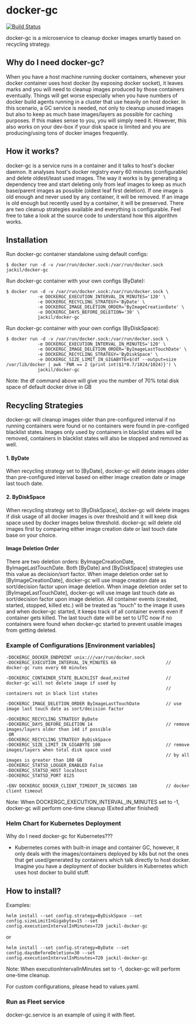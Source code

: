 # docker-gc 
[![Build Status](https://travis-ci.org/JasonStein/docker-gc.svg?branch=master)](https://travis-ci.org/JasonStein/docker-gc)

docker-gc is a microservice to cleanup docker images smartly based on recycling strategy.

## Why do I need docker-gc?
When you have a host machine running docker containers, whenever your docker container uses host docker (by exposing docker socket), it leaves marks and you will need to cleanup images produced by those containers eventually. Things will get worse especially when you have numbers of docker build agents running in a cluster that use heavily on host docker. In this scenario, a GC service is needed, not only to cleanup unused images but also to keep as much base images/layers as possible for caching purposes. If this makes sense to you, you will simply need it. However, this also works on your dev-box if your disk space is limited and you are producing/using tons of docker images frequently.

## How it works?
docker-gc is a service runs in a container and it talks to host's docker daemon. It analyses host's docker registry every 60 minutes (configurable) and delete oldest/least used images. The way it works is by generating a dependency tree and start deleting only from leaf images to keep as much base/parent images as possible (oldest leaf first deletion). If one image is old enough and never used by any container, it will be removed. If an image is old enough but recently used by a container, it will be preserved. There are two cleanup strategies available and everything is configurable. Feel free to take a look at the source code to understand how this algorithm works.

## Installation

Run docker-gc container standalone using default configs:
```
$ docker run -d -v /var/run/docker.sock:/var/run/docker.sock jackil/docker-gc
```
Run docker-gc container with your own configs (ByDate):
```
$ docker run -d -v /var/run/docker.sock:/var/run/docker.sock \
            -e DOCKERGC_EXECUTION_INTERVAL_IN_MINUTES='120' \
            -e DOCKERGC_RECYCLING_STRATEGY='ByDate' \
            -e DOCKERGC_IMAGE_DELETION_ORDER='ByImageCreationDate' \
            -e DOCKERGC_DAYS_BEFORE_DELETION='30' \
            jackil/docker-gc
```
Run docker-gc container with your own configs (ByDiskSpace):
```
$ docker run -d -v /var/run/docker.sock:/var/run/docker.sock \
            -e DOCKERGC_EXECUTION_INTERVAL_IN_MINUTES='120' \
            -e DOCKERGC_IMAGE_DELETION_ORDER='ByImageLastTouchDate' \
            -e DOCKERGC_RECYCLING_STRATEGY='ByDiskSpace' \
            -e DOCKERGC_SIZE_LIMIT_IN_GIGABYTE=$(df --output=size /var/lib/docker | awk 'FNR == 2 {print int($1*0.7/1024/1024)}') \
            jackil/docker-gc
```
Note: the df command above will give you the number of 70% total disk space of default docker drive in GB

## Recycling Strategies
docker-gc will cleanup images older than pre-configured interval if no running containers were found or no containers were found in pre-configed blacklist states. Images only used by containers in blacklist states will be removed, containers in blacklist states will also be stopped and removed as well.

#### 1. ByDate
When recycling strategy set to [ByDate], docker-gc will delete images older than pre-configured interval based on either image creation date
or image last touch date.

#### 2. ByDiskSpace
When recycling strategy set to [ByDiskSpace], docker-gc will delete images if disk usage of all docker images is over threshold and it will keep disk space used by docker images below threshold. docker-gc will delete old images first by comparing either image creation date or last touch date base on your choice.

#### Image Deletion Order
There are two deletion orders: ByImageCreationDate, ByImageLastTouchDate. Both [ByDate] and [ByDiskSpace] strategies use this value as decision/sort factor. When image deletion order set to [ByImageCreationDate], docker-gc will use image creation date as sort/decision factor upon image deletion. When image deletion order set to [ByImageLastTouchDate], docker-gc will use image last touch date as sort/decision factor upon image deletion. All container events (created, started, stopped, killed etc.) will be treated as "touch" to the image it uses and when docker-gc started, it keeps track of all container events even if container gets killed. The last touch date will be set to UTC now if no containers were found when docker-gc started to prevent usable images from getting deleted.

### Example of Configurations [Environment variables]

    -DOCKERGC_DOCKER_ENDPOINT unix:///var/run/docker.sock
    -DOCKERGC_EXECUTION_INTERVAL_IN_MINUTES 60                   // docker-gc runs every 60 minutes

    -DOCKERGC_CONTAINER_STATE_BLACKLIST dead,exited              // docker-gc will not delete image if used by
                                                                 // containers not in black list states

    -DOCKERGC_IMAGE_DELETION_ORDER ByImageLastTouchDate          // use image last touch date as sort/decision factor

    -DOCKERGC_RECYCLING_STRATEGY ByDate
    -DOCKERGC_DAYS_BEFORE_DELETION 14                            // remove images/layers older than 14d if possible
     OR
    -DOCKERGC_RECYCLING_STRATEGY ByDiskSpace
    -DOCKERGC_SIZE_LIMIT_IN_GIGABYTE 100                         // remove images/layers when total disk space used
                                                                 // by all images is greater than 100 GB
    -DOCKERGC_STATSD_LOGGER_ENABLED False
    -DOCKERGC_STATSD_HOST localhost
    -DOCKERGC_STATSD_PORT 8125

    -ENV DOCKERGC_DOCKER_CLIENT_TIMEOUT_IN_SECONDS 180           // docker client timeout

Note: When DOCKERGC_EXECUTION_INTERVAL_IN_MINUTES set to -1, docker-gc will perform one-time cleanup (Exited after finished)


### Helm Chart for Kubernetes Deployment

Why do I need docker-gc for Kubernetes???

- Kubernetes comes with built-in image and container GC, however, it only deals with the images/containers deployed by k8s but not the ones that get used/generated by containers which talk directly to host docker. Imagine you have a deployment of docker builders in Kubernetes which uses host docker to build stuff.

## How to install?

Examples:
```
helm install --set config.strategy=ByDiskSpace --set config.sizeLimitInGigabyte=15 --set config.executionIntervalInMinutes=720 jackil-docker-gc
```
or
```
helm install --set config.strategy=ByDate --set config.daysBeforeDeletion=30 --set config.executionIntervalInMinutes=720 jackil-docker-gc
```

Note: When executionIntervalInMinutes set to -1, docker-gc will perform one-time cleanup.

For custom configurations, please head to values.yaml.

### Run as Fleet service

docker-gc.service is an example of using it with fleet.


